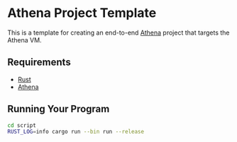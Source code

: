 # Athena Project Template

This is a template for creating an end-to-end [Athena](https://github.com/athenavm/athena) project that targets the
Athena VM.

## Requirements

- [Rust](https://rustup.rs/)
- [Athena](https://github.com/athenavm/athena)

## Running Your Program

```sh
cd script
RUST_LOG=info cargo run --bin run --release
```
